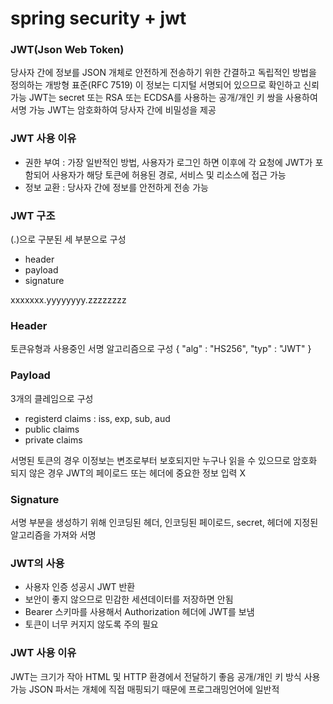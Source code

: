 # spring security + jwt
### JWT(Json Web Token)
당사자 간에 정보를 JSON 개체로 안전하게 전송하기 위한 간결하고 독립적인 방법을 정의하는 개방형 표준(RFC 7519)
이 정보는 디지털 서명되어 있으므로 확인하고 신뢰 가능
JWT는 secret 또는 RSA 또는 ECDSA를 사용하는 공개/개인 키 쌍을 사용하여 서명 가능
JWT는 암호화하여 당사자 간에 비밀성을 제공

### JWT 사용 이유
- 권한 부여 : 가장 일반적인 방법, 사용자가 로그인 하면 이후에 각 요청에 JWT가 포함되어 사용자가 해당 토큰에 허용된 경로, 서비스 및 리소스에 접근 가능
- 정보 교환 : 당사자 간에 정보를 안전하게 전송 가능

### JWT 구조
(.)으로 구분된 세 부분으로 구성
- header
- payload
- signature

xxxxxxx.yyyyyyyy.zzzzzzzz

### Header
토큰유형과 사용중인 서명 알고리즘으로 구성
{
  "alg" : "HS256",
  "typ" : "JWT"
}

### Payload
3개의 클레임으로 구성
- registerd claims : iss, exp, sub, aud
- public claims
- private claims

서명된 토큰의 경우 이정보는 변조로부터 보호되지만 누구나 읽을 수 있으므로 암호화 되지 않은 경우 JWT의 페이로드 또는 헤더에 중요한 정보 입력 X

### Signature
서명 부분을 생성하기 위해 인코딩된 헤더, 인코딩된 페이로드, secret, 헤더에 지정된 알고리즘을 가져와 서명

### JWT의 사용
- 사용자 인증 성공시 JWT 반환
- 보안이 좋지 않으므로 민감한 세션데이터를 저장하면 안됨
- Bearer 스키마를 사용해서 Authorization 헤더에 JWT를 보냄
- 토큰이 너무 커지지 않도록 주의 필요

### JWT 사용 이유
JWT는 크기가 작아 HTML 및 HTTP 환경에서 전달하기 좋음
공개/개인 키 방식 사용 가능
JSON 파서는 개체에 직접 매핑되기 때문에 프로그래밍언어에 일반적


